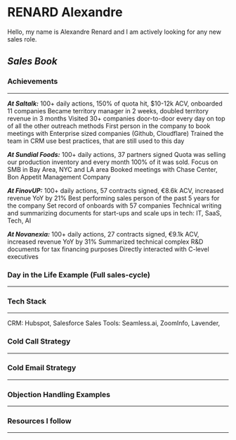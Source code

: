 # RENARD Alexandre

Hello, my name is Alexandre Renard and I am actively looking for any new sales role.

## _Sales Book_

### Achievements
_____
***At Saltalk:***
100+ daily actions, 150% of quota hit, $10-12k ACV, onboarded 11 companies
Became territory manager in 2 weeks, doubled territory revenue in 3 months
Visited 30+ companies door-to-door every day on top of all the other outreach methods
First person in the company to book meetings with Enterprise sized companies (Github, Cloudflare)
Trained the team in CRM use best practices, that are still used to this day

***At Sundial Foods:***
100+ daily actions, 37 partners signed
Quota was selling our production inventory and every month 100% of it was sold.
Focus on SMB in Bay Area, NYC and LA area
Booked meetings with Chase Center, Bon Appetit Management Company

***At FinovUP:***
100+ daily actions, 57 contracts signed, €8.6k ACV, increased revenue YoY by 21%
Best performing sales person of the past 5 years for the company
Set record of onboards with 57 companies
Technical writing and summarizing documents for start-ups and scale ups in tech: IT, SaaS, Tech, AI

***At Novanexia:***
100+ daily actions, 27 contracts signed, €9.1k ACV, increased revenue YoY by 31%
Summarized technical complex R&D documents for tax financing purposes
Directly interacted with C-level executives

### Day in the Life Example (Full sales-cycle)
_____

### Tech Stack
_____
CRM: Hubspot, Salesforce
Sales Tools: Seamless.ai, ZoomInfo, Lavender, 
### Cold Call Strategy
_____


### Cold Email Strategy
_____


### Objection Handling Examples
_____


### Resources I follow
_____

